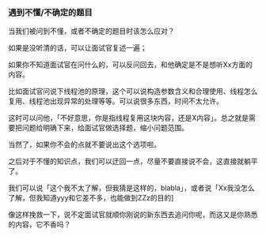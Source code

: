 ### 遇到不懂/不确定的题目
当我们被问到不懂，或者不确定的题目时该怎么应对？

如果是没听清的话，可以让面试官复述一遍；

如果你不知道面试官在问什么的，可以反问回去，和他确定是不是想听Xx方面的内容。

比如面试官问说下线程池的原理，这个可以说构造参数含义和合理使用、线程怎么复用、线程池出现异常的处理等等。可以说很多东西，时间不太允许。

这时可以问他，「不好意思，你是指线程复用这块内容，还是X内容」。总之就是需要把问题给明确下来，给面试官做选择题，缩小问题范围。

当然了，如果你不会的点就不要说出这个选项啦。

之后对于不懂的知识点，我们可以迂回一点，尽量不要直接说不会，这直接就躺平了。

我们可以说「这个我不太了解，但我猜是这样的，blabla」，或者说「Xx我没怎么了解，但我知道yyy和它差不多，也能做到ZZz的目的]

像这样挽救一下，说不定面试官就顺你刚说的新东西去追问你呢，而这又是你熟悉的内容，它不香吗？
